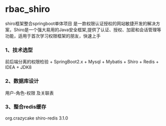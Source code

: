 # rbac_shiro
shiro框架整合springboot单体项目  是一款权限认证授权的网站敏捷开发的解决方案，Shiro是一个强大易用的Java安全框架,提供了认证、授权、加密和会话管理等功能，适用于首次学习权限框架的朋友，快速上手

### 1、技术选型
前后端分离的权限检验 + SpringBoot2.x + Mysql + Mybatis + Shiro + Redis + IDEA + JDK8
### 2、数据库设计
用户-角色-权限 及关联表
### 3、整合redis缓存
<!-- shiro+redis缓存插件 -->
<dependency>
<groupId>org.crazycake</groupId>
<artifactId>shiro-redis</artifactId>
<version>3.1.0</version>
</dependency>
